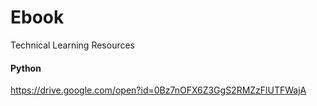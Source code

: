 # Ebook
Technical Learning Resources

#### Python
https://drive.google.com/open?id=0Bz7nOFX6Z3GgS2RMZzFlUTFWajA
